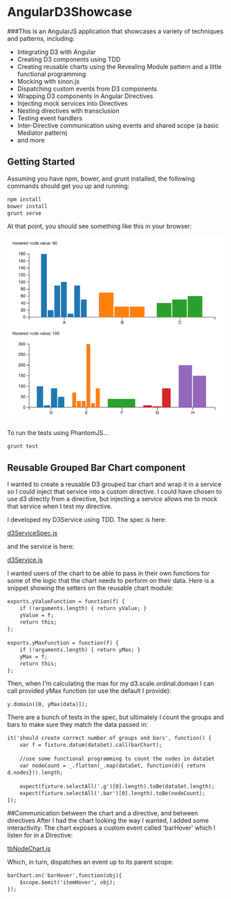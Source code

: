 # AngularD3Showcase
###This is an AngularJS application that showcases a variety of techniques and patterns, including:
 * Integrating D3 with Angular
 * Creating D3 components using TDD
 * Creating reusable charts using the Revealing Module pattern and a little functional programming
 * Mocking with sinon.js
 * Dispatching custom events from D3 components
 * Wrapping D3 components in Angular Directives
 * Injecting mock services into Directives
 * Nesting directives with transclusion
 * Testing event handlers
 * Inter-Directive communication using events and shared scope (a basic Mediator pattern)
 * and more
 
## Getting Started
Assuming you have npm, bower, and grunt installed, the following commands should get you up and running:

```
npm install
bower install
grunt serve
```
At that point, you should see something like this in your browser:

![screenshot](https://github.com/tombray/angular-d3-showcase/raw/master/docs/images/screenshot.png)

To run the tests using PhantomJS...

```
grunt test
```

## Reusable Grouped Bar Chart component
I wanted to create a reusable D3 grouped bar chart and wrap it in a service so I could inject that service into a custom directive. 
I could have chosen to use d3 directly from a directive, but injecting a service allows me to mock that service when I test my directive.

I developed my D3Service using TDD. The spec is here:

[d3ServiceSpec.js](https://github.com/tombray/angular-d3-showcase/blob/master/test/spec/services/d3ServiceSpec.js)

and the service is here:

[d3Service.js](https://github.com/tombray/angular-d3-showcase/blob/master/app/scripts/services/d3service.js)

I wanted users of the chart to be able to pass in their own functions for some of the logic that the chart needs to perform on their data. Here is a 
snippet showing the setters on the reusable chart module:

```
exports.yValueFunction = function(f) {
    if (!arguments.length) { return yValue; }
    yValue = f;
    return this;
};

exports.yMaxFunction = function(f) {
    if (!arguments.length) { return yMax; }
    yMax = f;
    return this;
};
```

Then, when I'm calculating the max for my d3.scale.ordinal.domain I can call provided yMax function (or use the default I provide):

```
y.domain([0, yMax(data)]);
```

There are a bunch of tests in the spec, but ultimately I count the groups and bars to make sure they match the data passed in:

```
it('should create correct number of groups and bars', function() {
    var f = fixture.datum(dataSet).call(barChart);

    //use some functional programming to count the nodes in dataSet
    var nodeCount = _.flatten(_.map(dataSet, function(d){ return d.nodes})).length;

    expect(fixture.selectAll('.g')[0].length).toBe(dataSet.length);
    expect(fixture.selectAll('.bar')[0].length).toBe(nodeCount);
});
```

##Communication between the chart and a directive, and between directives
After I had the chart looking the way I wanted, I added some interactivity. The chart exposes a custom event called 'barHover' which
I listen for in a Directive:

[tbNodeChart.js](https://github.com/tombray/angular-d3-showcase/blob/master/app/scripts/directives/tbNodeChart.js)

Which, in turn, dispatches an event up to its parent scope:

```
barChart.on('barHover',function(obj){
    $scope.$emit('itemHover', obj);
});
```